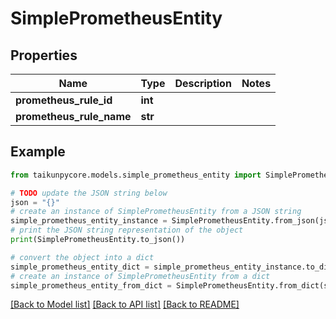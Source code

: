 # SimplePrometheusEntity


## Properties

Name | Type | Description | Notes
------------ | ------------- | ------------- | -------------
**prometheus_rule_id** | **int** |  | 
**prometheus_rule_name** | **str** |  | 

## Example

```python
from taikunpycore.models.simple_prometheus_entity import SimplePrometheusEntity

# TODO update the JSON string below
json = "{}"
# create an instance of SimplePrometheusEntity from a JSON string
simple_prometheus_entity_instance = SimplePrometheusEntity.from_json(json)
# print the JSON string representation of the object
print(SimplePrometheusEntity.to_json())

# convert the object into a dict
simple_prometheus_entity_dict = simple_prometheus_entity_instance.to_dict()
# create an instance of SimplePrometheusEntity from a dict
simple_prometheus_entity_from_dict = SimplePrometheusEntity.from_dict(simple_prometheus_entity_dict)
```
[[Back to Model list]](../README.md#documentation-for-models) [[Back to API list]](../README.md#documentation-for-api-endpoints) [[Back to README]](../README.md)


